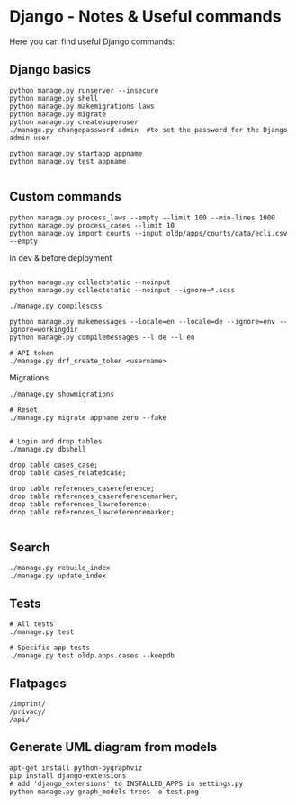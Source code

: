 # Django - Notes & Useful commands

Here you can find useful Django commands:

## Django basics

```
python manage.py runserver --insecure
python manage.py shell
python manage.py makemigrations laws
python manage.py migrate
python manage.py createsuperuser
./manage.py changepassword admin  #to set the password for the Django admin user

python manage.py startapp appname
python manage.py test appname


```

## Custom commands
```
python manage.py process_laws --empty --limit 100 --min-lines 1000
python manage.py process_cases --limit 10
python manage.py import_courts --input oldp/apps/courts/data/ecli.csv --empty

```

In dev & before deployment
```

python manage.py collectstatic --noinput
python manage.py collectstatic --noinput --ignore=*.scss

./manage.py compilescss

python manage.py makemessages --locale=en --locale=de --ignore=env --ignore=workingdir
python manage.py compilemessages --l de --l en

# API token
./manage.py drf_create_token <username>

```

Migrations

```
./manage.py showmigrations

# Reset
./manage.py migrate appname zero --fake


# Login and drop tables
./manage.py dbshell

drop table cases_case;
drop table cases_relatedcase;

drop table references_casereference;
drop table references_casereferencemarker;
drop table references_lawreference;
drop table references_lawreferencemarker;


```

## Search

```
./manage.py rebuild_index
./manage.py update_index
```


## Tests

```
# All tests
./manage.py test

# Specific app tests
./manage.py test oldp.apps.cases --keepdb
```


## Flatpages

```
/imprint/
/privacy/
/api/
```

## Generate UML diagram from models

```
apt-get install python-pygraphviz
pip install django-extensions
# add 'django_extensions' to INSTALLED_APPS in settings.py
python manage.py graph_models trees -o test.png
```
